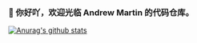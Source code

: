 ### 👋 你好吖，欢迎光临 Andrew Martin 的代码仓库。

[![Anurag's github stats](https://github-readme-stats.vercel.app/api?username=hujincan&show_icons=true&count_private=true)](https://github.com/hujincan)
